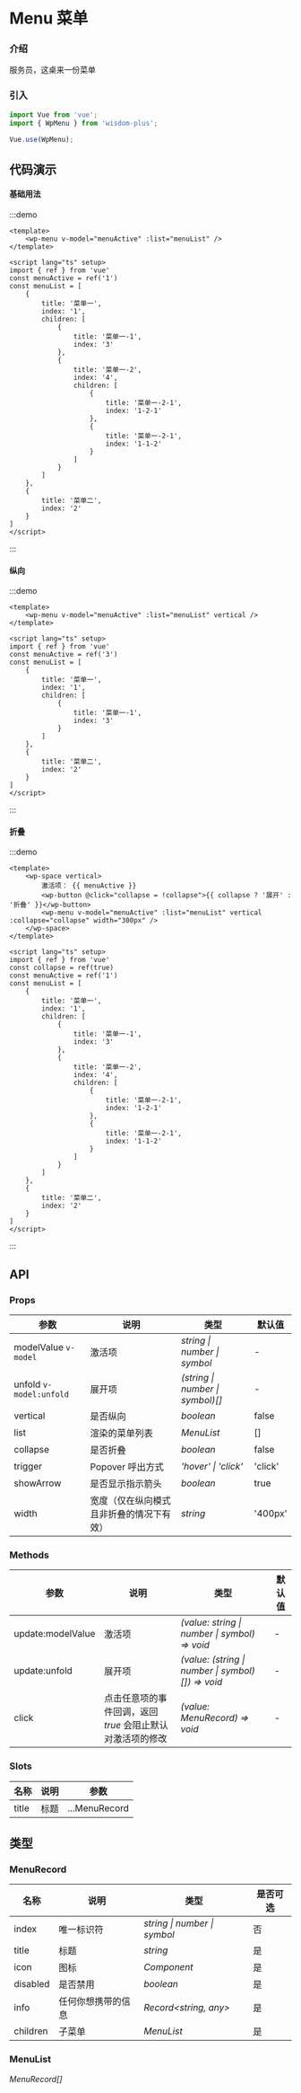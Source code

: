 # Menu 菜单

### 介绍

服务员，这桌来一份菜单

### 引入

```js
import Vue from 'vue';
import { WpMenu } from 'wisdom-plus';

Vue.use(WpMenu);
```

## 代码演示

#### 基础用法

:::demo
```vue
<template>
    <wp-menu v-model="menuActive" :list="menuList" />
</template>

<script lang="ts" setup>
import { ref } from 'vue'
const menuActive = ref('1')
const menuList = [
    {
        title: '菜单一',
        index: '1',
        children: [
            {
                title: '菜单一-1',
                index: '3'
            },
            {
                title: '菜单一-2',
                index: '4',
                children: [
                    {
                        title: '菜单一-2-1',
                        index: '1-2-1'
                    },
                    {
                        title: '菜单一-2-1',
                        index: '1-1-2'
                    }
                ]
            }
        ]
    },
    {
        title: '菜单二',
        index: '2'
    }
]
</script>
```
:::

#### 纵向

:::demo
```vue
<template>
    <wp-menu v-model="menuActive" :list="menuList" vertical />
</template>

<script lang="ts" setup>
import { ref } from 'vue'
const menuActive = ref('3')
const menuList = [
    {
        title: '菜单一',
        index: '1',
        children: [
            {
                title: '菜单一-1',
                index: '3'
            }
        ]
    },
    {
        title: '菜单二',
        index: '2'
    }
]
</script>
```
:::

#### 折叠

:::demo
```vue
<template>
    <wp-space vertical>
        激活项： {{ menuActive }}
        <wp-button @click="collapse = !collapse">{{ collapse ? '展开' : '折叠' }}</wp-button>
        <wp-menu v-model="menuActive" :list="menuList" vertical :collapse="collapse" width="300px" />
    </wp-space>
</template>

<script lang="ts" setup>
import { ref } from 'vue'
const collapse = ref(true)
const menuActive = ref('1')
const menuList = [
    {
        title: '菜单一',
        index: '1',
        children: [
            {
                title: '菜单一-1',
                index: '3'
            },
            {
                title: '菜单一-2',
                index: '4',
                children: [
                    {
                        title: '菜单一-2-1',
                        index: '1-2-1'
                    },
                    {
                        title: '菜单一-2-1',
                        index: '1-1-2'
                    }
                ]
            }
        ]
    },
    {
        title: '菜单二',
        index: '2'
    }
]
</script>
```
:::

## API

### Props

| 参数         | 说明                                                          | 类型                                                       | 默认值 |
| ------------ | ------------------------------------------------------------- | ---------------------------------------------------------- | ------ |
| modelValue `v-model`         | 激活项                                                        | _string \| number \| symbol_                                                   | -     |
| unfold `v-model:unfold`   | 展开项     | _(string \| number \| symbol)[]_                                                   | -      |
| vertical          | 是否纵向                                                      | _boolean_ | false      |
| list  | 渲染的菜单列表                                               | _MenuList_                                                   | []      |
| collapse   | 是否折叠     | _boolean_                                                   | false      |
| trigger   | Popover 呼出方式     | _'hover' \| 'click'_                                                   | 'click'      |
| showArrow | 是否显示指示箭头 | _boolean_ | true |
| width | 宽度（仅在纵向模式且非折叠的情况下有效） | _string_ | '400px' |

### Methods

| 参数         | 说明                                                          | 类型                                                       | 默认值 |
| ------------ | ------------------------------------------------------------- | ---------------------------------------------------------- | ------ |
| update:modelValue         | 激活项                                                        | _(value: string \| number \| symbol) => void_                                                   | -     |
| update:unfold  | 展开项                                               | _(value: (string \| number \| symbol)[]) => void_                                                   | -      |
| click   | 点击任意项的事件回调，返回 _true_ 会阻止默认对激活项的修改     | _(value: MenuRecord) => void_                                                   | -      |

### Slots

| 名称    | 说明     | 参数 |
| ------- | -------- | --- |
| title | 标题 | ...MenuRecord |

## 类型

### MenuRecord

| 名称 | 说明 | 类型 | 是否可选 |
| --- | --- | --- | --- |
| index | 唯一标识符 | _string \| number \| symbol_ | 否 |
| title | 标题 | _string_ | 是 |
| icon | 图标 | _Component_ | 是 |
| disabled | 是否禁用 | _boolean_ | 是 |
| info | 任何你想携带的信息 | _Record<string, any>_ | 是 |
| children | 子菜单 | _MenuList_ | 是 |

### MenuList

_MenuRecord[]_